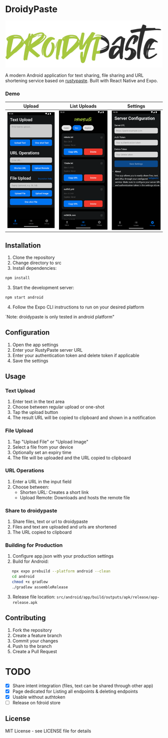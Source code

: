 # DroidyPaste

![splash](/src/assets/images/splash.png)

A modern Android application for text sharing, file sharing and URL shortening service based on [rustypaste](https://github.com/orhun/rustypaste). Built with React Native and Expo.


### Demo

| Upload | List Uploads | Settings |
|:---------:|:------------:|:------------:|
| ![Upload page](assets/0.png) | ![Uploads page](assets/1.png)  | ![Setting page](assets/2.png) |

## Installation

1. Clone the repository
2. Change directory to src
2. Install dependencies:
```bash
npm install
```

3. Start the development server:
```bash
npm start android
```

4. Follow the Expo CLI instructions to run on your desired platform 

`Note: droidypaste is only tested in android platform"

## Configuration

1. Open the app settings
2. Enter your RustyPaste server URL
3. Enter your authentication token and delete token if applicable
4. Save the settings

## Usage

### Text Upload
1. Enter text in the text area
2. Choose between regular upload or one-shot
3. Tap the upload button
4. The result URL will be copied to clipboard and shown in a notification

### File Upload
1. Tap "Upload File" or "Upload Image"
2. Select a file from your device
3. Optionally set an expiry time
4. The file will be uploaded and the URL copied to clipboard

### URL Operations
1. Enter a URL in the input field
2. Choose between:
   - Shorten URL: Creates a short link
   - Upload Remote: Downloads and hosts the remote file

### Share to droidypaste
1. Share files, text or url to droidypaste
2. Files and text are uploaded and urls are shortened
3. The URL copied to clipboard

### Building for Production

1. Configure app.json with your production settings
2. Build for Android:
```bash
   npx expo prebuild --platform android --clean
   cd android
   chmod +x gradlew
   ./gradlew assembleRelease
```
3. Release file location: `src/android/app/build/outputs/apk/release/app-release.apk`

## Contributing

1. Fork the repository
2. Create a feature branch
3. Commit your changes
4. Push to the branch
5. Create a Pull Request

# TODO

- [x] Share intent integration (files, text can be shared through other app)
- [x] Page dedicated for Listing all endpoints & deleting endpoints
- [x] Usable without authtoken
- [ ] Release on fdroid store

## License

MIT License - see LICENSE file for details
